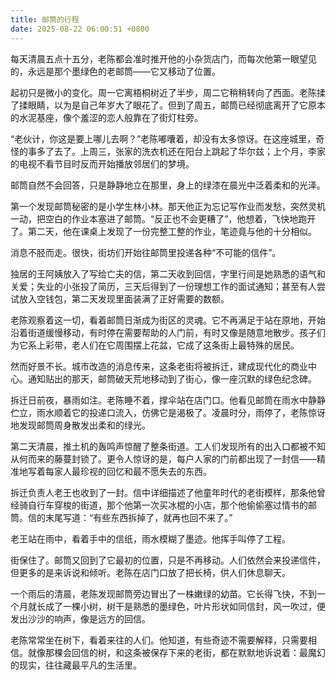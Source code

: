 ```yaml
---
title: 邮筒的行程
date: 2025-08-22 06:00:51 +0800
---
```


每天清晨五点十五分，老陈都会准时推开他的小杂货店门，而每次他第一眼望见的，永远是那个墨绿色的老邮筒——它又移动了位置。

起初只是微小的变化。周一它离梧桐树近了半步，周二它稍稍转向了西面。老陈揉了揉眼睛，以为是自己年岁大了眼花了。但到了周五，邮筒已经彻底离开了它原本的水泥基座，像个羞涩的恋人般靠在了街灯柱旁。

“老伙计，你这是要上哪儿去啊？”老陈嘟囔着，却没有太多惊讶。在这座城里，奇怪的事多了去了。上周三，张家的洗衣机还在阳台上跳起了华尔兹；上个月，李家的电视不看节目时反而开始播放邻居们的梦境。

邮筒自然不会回答，只是静静地立在那里，身上的绿漆在晨光中泛着柔和的光泽。

第一个发现邮筒秘密的是小学生林小林。那天他正为忘记写作业而发愁，突然灵机一动，把空白的作业本塞进了邮筒。“反正也不会更糟了”，他想着，飞快地跑开了。第二天，他在课桌上发现了一份完整工整的作业，笔迹竟与他的十分相似。

消息不胫而走。很快，街坊们开始往邮筒里投递各种“不可能的信件”。

独居的王阿姨放入了写给亡夫的信，第二天收到回信，字里行间是她熟悉的语气和关爱；失业的小张投了简历，三天后得到了一份理想工作的面试通知；甚至有人尝试放入空钱包，第二天发现里面装满了正好需要的数额。

老陈观察着这一切，看着邮筒日渐成为街区的灵魂。它不再满足于站在原地，开始沿着街道缓慢移动，有时停在需要帮助的人门前，有时又像是随意地散步。孩子们为它系上彩带，老人们在它周围摆上花盆，它成了这条街上最特殊的居民。

然而好景不长。城市改造的消息传来，这条老街将被拆迁，建成现代化的商业中心。通知贴出的那天，邮筒破天荒地移动到了街心，像一座沉默的绿色纪念碑。

拆迁日前夜，暴雨如注。老陈睡不着，撑伞站在店门口。他看见邮筒在雨水中静静伫立，雨水顺着它的投递口流入，仿佛它是渴极了。凌晨时分，雨停了，老陈惊讶地发现邮筒周身散发出柔和的绿光。

第二天清晨，推土机的轰鸣声惊醒了整条街道。工人们发现所有的出入口都被不知从何而来的藤蔓封锁了。更令人惊讶的是，每户人家的门前都出现了一封信——精准地写着每家人最珍视的回忆和最不愿失去的东西。

拆迁负责人老王也收到了一封。信中详细描述了他童年时代的老街模样，那条他曾经骑自行车穿梭的街道，那个他第一次买冰棍的小店，那个他偷偷塞过情书的邮筒。信的末尾写道：“有些东西拆掉了，就再也回不来了。”

老王站在雨中，看着手中的信纸，雨水模糊了墨迹。他挥手叫停了工程。

街保住了。邮筒又回到了它最初的位置，只是不再移动。人们依然会来投递信件，但更多的是来诉说和倾听。老陈在店门口放了把长椅，供人们休息聊天。

一个雨后的清晨，老陈发现邮筒旁边冒出了一株嫩绿的幼苗。它长得飞快，不到一个月就长成了一棵小树，树干是熟悉的墨绿色，叶片形状如同信封，风一吹过，便发出沙沙的响声，像是远方的回信。

老陈常常坐在树下，看着来往的人们。他知道，有些奇迹不需要解释，只需要相信。就像那棵会回信的树，和这条被保存下来的老街，都在默默地诉说着：最魔幻的现实，往往藏最平凡的生活里。
